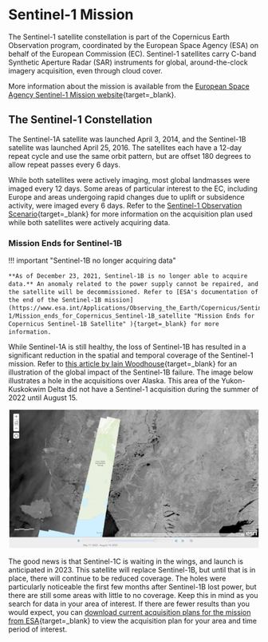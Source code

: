 # Sentinel-1 Mission

The Sentinel-1 satellite constellation is part of the Copernicus Earth Observation program, coordinated by the European Space Agency (ESA) on behalf of the European Commission (EC). Sentinel-1 satellites carry C-band Synthetic Aperture Radar (SAR) instruments for global, around-the-clock imagery acquisition, even through cloud cover. 

More information about the mission is available from the [European Space Agency Sentinel-1 Mission website](https://earth.esa.int/web/guest/missions/esa-operational-eo-missions/sentinel-1 "Sentinel-1 Mission" ){target=_blank}.

## The Sentinel-1 Constellation

The Sentinel-1A satellite was launched April 3, 2014, and the Sentinel-1B satellite was launched April 25, 2016. The satellites each have a 12-day repeat cycle and use the same orbit pattern, but are offset 180 degrees to allow repeat passes every 6 days. 

While both satellites were actively imaging, most global landmasses were imaged every 12 days. Some areas of particular interest to the EC, including Europe and areas undergoing rapid changes due to uplift or subsidence activity, were imaged every 6 days. Refer to the [Sentinel-1 Observation Scenario](https://sentinel.esa.int/web/sentinel/missions/sentinel-1/observation-scenario "https://sentinel.esa.int/web/sentinel/missions/sentinel-1/observation-scenario" ){target=_blank} for more information on the acquisition plan used while both satellites were actively acquiring data.

### Mission Ends for Sentinel-1B

!!! important "Sentinel-1B no longer acquiring data"

    **As of December 23, 2021, Sentinel-1B is no longer able to acquire data.** An anomaly related to the power supply cannot be repaired, and the satellite will be decommissioned. Refer to [ESA's documentation of the end of the Sentinel-1B mission](https://www.esa.int/Applications/Observing_the_Earth/Copernicus/Sentinel-1/Mission_ends_for_Copernicus_Sentinel-1B_satellite "Mission Ends for Copernicus Sentinel-1B Satellite" ){target=_blank} for more information.

While Sentinel-1A is still healthy, the loss of Sentinel-1B has resulted in a significant reduction in the spatial and temporal coverage of the Sentinel-1 mission. Refer to [this article by Iain Woodhouse](https://www.earthblox.io/articles/the-impact-of-the-sentinel-1b-failure-and-looking-forward-to-sentinel-1c "The impact of the Sentinel-1B failure and looking forward to Sentinel-1C" ){target=_blank} for an illustration of the global impact of the Sentinel-1B failure. The image below illustrates a hole in the acquisitions over Alaska. This area of the Yukon-Kuskokwim Delta did not have a Sentinel-1 acquisition during the summer of 2022 until August 15.

![Y-K Delta Hole](images/s1b_hole_alaska.png "Lack of acquisitions over the Yukon-Kuskokwim Delta, Alaska")

The good news is that Sentinel-1C is waiting in the wings, and launch is anticipated in 2023. This satellite will replace Sentinel-1B, but until that is in place, there will continue to be reduced coverage. The holes were particularly noticeable the first few months after Sentinel-1B lost power, but there are still some areas with little to no coverage. Keep this in mind as you search for data in your area of interest. If there are fewer results than you would expect, you can [download current acquisition plans for the mission from ESA](https://sentinels.copernicus.eu/web/sentinel/missions/sentinel-1/observation-scenario/acquisition-segments "Sentinel-1 Acquisition Segments" ){target=_blank} to view the acquisition plan for your area and time period of interest.
